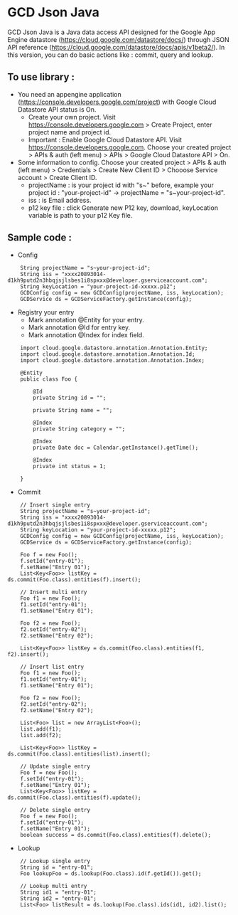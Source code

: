 # GCD Json Java

GCD Json Java is a Java data access API designed for the Google App Engine datastore (https://cloud.google.com/datastore/docs/) through JSON API reference (https://cloud.google.com/datastore/docs/apis/v1beta2/). In this version, you can do basic actions like : commit, query and lookup. 

## To use library : 

- You need an appengine application (https://console.developers.google.com/project) with Google Cloud Datastore API status is On. 
	- Create your own project. Visit https://console.developers.google.com > Create Project, enter project name and project id. 
	- Important : Enable Google Cloud Datastore API. Visit https://console.developers.google.com. Choose your created project > APIs & auth (left menu) > APIs > Google Cloud Datastore API > On.
- Some information to config. Choose your created project > APIs & auth (left menu) > Credentials > Create New Client ID > Chooose Service account > Create Client ID. 
	- projectName : is your project id with "s~" before, example your project id : "your-project-id" -> projectName = "s~your-project-id". 
	- iss : is Email address. 
	- p12 key file : click Generate new P12 key, download, keyLocation variable is path to your p12 Key file.

## Sample code : 

- Config
```
	String projectName = "s~your-project-id";
	String iss = "xxxx20893014-d1kh9putd2n3hbqjsjlsbes1i8spxxx@developer.gserviceaccount.com";
	String keyLocation = "your-project-id-xxxxx.p12";
	GCDConfig config = new GCDConfig(projectName, iss, keyLocation);
	GCDService ds = GCDServiceFactory.getInstance(config);
```

- Registry your entry 
	- Mark annotation @Entity for your entry.
	- Mark annotation @Id for entry key.
	- Mark annotation @Index for index field.

```
	import cloud.google.datastore.annotation.Annotation.Entity;
	import cloud.google.datastore.annotation.Annotation.Id;
	import cloud.google.datastore.annotation.Annotation.Index;

	@Entity
	public class Foo {

		@Id
		private String id = "";

		private String name = "";

		@Index
		private String category = "";

		@Index
		private Date doc = Calendar.getInstance().getTime();

		@Index
		private int status = 1;

	}
```

- Commit
	
```	
	// Insert single entry
	String projectName = "s~your-project-id";
	String iss = "xxxx20893014-d1kh9putd2n3hbqjsjlsbes1i8spxxx@developer.gserviceaccount.com";
	String keyLocation = "your-project-id-xxxxx.p12";
	GCDConfig config = new GCDConfig(projectName, iss, keyLocation);
	GCDService ds = GCDServiceFactory.getInstance(config);

	Foo f = new Foo();
	f.setId("entry-01");
	f.setName("Entry 01");
	List<Key<Foo>> listKey = ds.commit(Foo.class).entities(f).insert();	
```

```
	// Insert multi entry
	Foo f1 = new Foo();
	f1.setId("entry-01");
	f1.setName("Entry 01");

	Foo f2 = new Foo();
	f2.setId("entry-02");
	f2.setName("Entry 02");	

	List<Key<Foo>> listKey = ds.commit(Foo.class).entities(f1, f2).insert();
```


```
	// Insert list entry
	Foo f1 = new Foo();
	f1.setId("entry-01");
	f1.setName("Entry 01");

	Foo f2 = new Foo();
	f2.setId("entry-02");
	f2.setName("Entry 02");	

	List<Foo> list = new ArrayList<Foo>();
	list.add(f1);
	list.add(f2);

	List<Key<Foo>> listKey = ds.commit(Foo.class).entities(list).insert();
```

```	
	// Update single entry
	Foo f = new Foo();
	f.setId("entry-01");
	f.setName("Entry 01");
	List<Key<Foo>> listKey = ds.commit(Foo.class).entities(f).update();	
```

```	
	// Delete single entry
	Foo f = new Foo();
	f.setId("entry-01");
	f.setName("Entry 01");
	boolean success = ds.commit(Foo.class).entities(f).delete();	
```

- Lookup	

```	
	// Lookup single entry
	String id = "entry-01";
	Foo lookupFoo = ds.lookup(Foo.class).id(f.getId()).get();	
```

```	
	// Lookup multi entry
	String id1 = "entry-01";
	String id2 = "entry-01";
	List<Foo> listResult = ds.lookup(Foo.class).ids(id1, id2).list();	
```
	
	

